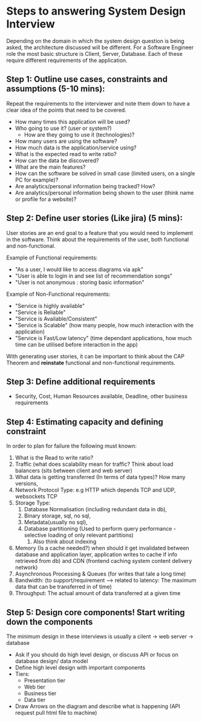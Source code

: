 # Steps to answering System Design Interview

Depending on the domain in which the system design question is being asked, the 
architecture discussed will be different. For a Software Engineer role the most basic 
structure is Client, Server, Database. Each of these require different 
requirements of the application.

## Step 1: Outline use cases, constraints and assumptions (5-10 mins):

Repeat the requirements to the interviewer and note them down to have a clear idea 
of the points that need to be covered.

- How many times this application will be used?
- Who going to use it? (user or system?)
  - How are they going to use it (technologies)?
- How many users are using the software?
- How much data is the application/service using?
- What is the expected read to write ratio?
- How can the data be discovered?
- What are the main features?
- How can the software be solved in small case (limited users, on a single PC for example)?
- Are analytics/personal information being tracked? How?
- Are analytics/personal information being shown to the user (think name or profile for a website)?

## Step 2: Define user stories (Like jira) (5 mins):

User stories are an end goal to a feature that you would need to implement in the software.
Think about the requirements of the user, both functional and non-functional.

Example of Functional requirements:
- "As a user, I would like to access diagrams via apk"
- "User is able to login in and see list of recommendation songs"
- "User is not anonymous : storing basic information"

Example of Non-Functional requirements:
- "Service is highly available"
- "Service is Reliable"
- "Service is Available/Consistent"
- "Service is Scalable" (how many people, how much interaction with the application)
- "Service is Fast/Low latency" (time dependant applications, how much time can be utilised before interaction in the app)

With generating user stories, it can be important to think about the CAP Theorem and
**reinstate** functional and non-functional requirements.

## Step 3: Define additional requirements
- Security, Cost, Human Resources available, Deadline, other business requirements

## Step 4: Estimating capacity and defining constraint

In order to plan for failure the following must known:

1. What is the Read to write ratio?
2. Traffic (what does scalability mean for traffic? Think about load balancers (sits between client and web server)
3. What data is getting transferred (In terms of data types)? How many versions,
4. Network Protocol Type: e.g HTTP which depends TCP and UDP, websockets TCP
5. Storage Type: 
   1. Database Normalisation (including redundant data in db),
   2. Binary storage, sql, no sql, 
   3. Metadata(usually no sql), 
   4. Database partitioning (Used to perform query performance - selective loading of only relevant partitions)
      1. Also think about indexing
6. Memory (Is a cache needed?) when should it get invalidated between database and application layer, application writes to cache if info retrieved from db)
and CDN (frontend caching system content delivery network)
7. Asynchronous Processing & Queues (for writes that tale a long time)
8. Bandwidth: (to support/requirement —> related to latency: The maximum data that can be transferred in of time)
9. Throughput: The actual amount of data transferred at a given time

## Step 5: Design core components! Start writing down the components
The minimum design in these interviews is usually a cilent -> web server -> database

- Ask if you should do high level design, or discuss API or focus on database design/ data model
- Define high level design with important components
- Tiers:
  - Presentation tier 
  - Web tier 
  - Business tier 
  - Data tier
- Draw Arrows on the diagram and describe what is happening (API request pull html file to machine)